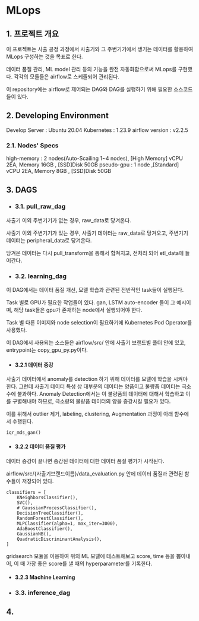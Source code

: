 # MLops

## 1. 프로젝트 개요

이 프로젝트는 사출 공정 과정에서 사출기와 그 주변기기에서 생기는 데이터를 활용하여 MLops 구성하는 것을 목표로 한다.

데이터 품질 관리, ML model 관리 등의 기능을 완전 자동화함으로써 MLops를 구현했다. 각각의 모듈들은 airflow로 스케줄되어 관리된다. 

이 repository에는 airflow로 제어되는 DAG와 DAG를 실행하기 위해 필요한 소스코드들이 있다.

## 2. Developing Environment 

Develop Server : Ubuntu 20.04
Kubernetes : 1.23.9
airflow version : v2.2.5

### 2.1. Nodes' Specs

high-memory :  2 nodes(Auto-Scailing 1~4 nodes), [High Memory] vCPU 2EA, Memory 16GB , [SSD]Disk 50GB
pseudo-gpu : 1 node ,[Standard] vCPU 2EA, Memory 8GB , [SSD]Disk 50GB

## 3. DAGS

- ### 3.1. pull_raw_dag

사출기 이외 주변기기가 없는 경우, raw_data로 당겨온다.

사출기 이외 주변기기가 있는 경우, 사출기 데이터는 raw_data로 당겨오고, 주변기기 데이터는 peripheral_data로 당겨온다.

당겨온 데이터는 다시 pull_transform을 통해서 합쳐지고, 전처리 되어 etl_data에 들어간다.

- ### 3.2. learning_dag

이 DAG에서는 데이터 품질 개선, 모델 학습과 관련된 전반적인 task들이 실행된다.

Task 별로 GPU가 필요한 작업들이 있다. gan, LSTM auto-encoder 들이 그 예시이며, 해당 task들은 gpu가 존재하는 node에서 실행되어야 한다.

Task 별 다른 이미지와 node selection이 필요하기에 Kubernetes Pod Operator를 사용했다.

이 DAG에서 사용되는 소스들은 airflow/src/ 안에 사출기 브랜드별 폴더 안에 있고, entrypoint는 copy_gpu_py.py이다.

- #### 3.2.1 데이터 증강

사출기 데이터에서 anomaly를 detection 하기 위해 데이터를 모델에 학습을 시켜야 한다. 그런데 사출기 데이터 특성 상 대부분의 데이터는 양품이고 불량품 데이터는 극소수에 불과하다. Anomaly Detection에서는 이 불량품의 데이터에 대해서 학습하고 이를 구별해내야 하므로, 극소량의 불량품 데이터의 양을 증강시킬 필요가 있다.

이를 위해서 outlier 제거, labeling, clustering, Augmentation 과정이 아래 함수에서 수행된다.

    iqr_mds_gan()



- #### 3.2.2 데이터 품질 평가

데이터 증강이 끝나면 증강된 데이터에 대한 데이터 품질 평가가 시작된다. 

airflow/src/{사출기브랜드이름}/data_evaluation.py 안에 데이터 품질과 관련된 함수들이 저장되어 있다.

    classifiers = [
        KNeighborsClassifier(),
        SVC(),
        # GaussianProcessClassifier(),
        DecisionTreeClassifier(),
        RandomForestClassifier(),
        MLPClassifier(alpha=1, max_iter=3000),
        AdaBoostClassifier(),
        GaussianNB(),
        QuadraticDiscriminantAnalysis(),
    ]

gridsearch 모듈을 이용하여 위의 ML 모델에 테스트해보고 score, time 등을 뽑아내어, 이 때 가장 좋은 score를 낼 때의 hyperparameter를 기록한다.

- #### 3.2.3 Machine Learning



- ### 3.3. inference_dag



## 4. 